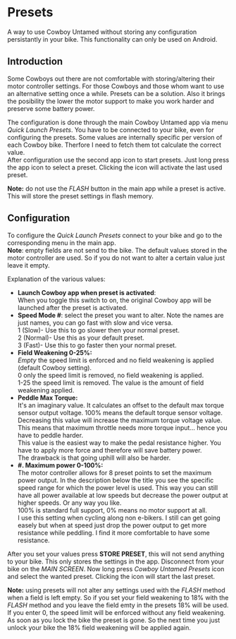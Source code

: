 # Presets

A way to use Cowboy Untamed without storing any configuration persistantly in your bike.
This functionality can only be used on Android.

## Introduction

Some Cowboys out there are not comfortable with storing/altering their motor controller settings. For those Cowboys and those whom want to use an alternative setting once a while.
Presets can be a solution. 
Also it brings the posibility the lower the motor support to make you work harder and preserve some battery power.

The configuration is done through the main Cowboy Untamed app via menu *Quick Launch Presets*. You have to be connected to your bike, even for configuring the presets. Some values are internally specific per version of each Cowboy bike. Therfore I need to fetch them tot calculate the correct value.<br>
After configuration use the second app icon to start presets. Just long press the app icon to select a preset. Clicking the icon will activate the last used preset.


**Note:** do not use the *FLASH* button in the main app while a preset is active. This will store the preset settings in flash memory.

## Configuration
To configure the *Quick Launch Presets* connect to your bike and go to the corresponding menu in the main app.<br>
**Note**: empty fields are not send to the bike. The default values stored in the motor controller are used. So if you do not want to alter a certain value just leave it empty.

Explanation of the various values:
- **Launch Cowboy app when preset is activated**:
<br>When you toggle this switch to on, the original Cowboy app will be launched after the preset is activated.
- **Speed Mode #**: select the preset you want to alter. Note the names are just names, you can go fast with slow and vice versa.
<br>1 (Slow)- Use this to go slower then your normal preset.
<br>2 (Normal)- Use this as your default preset.
<br>3 (Fast)- Use this to go faster then your normal preset.
- **Field Weakening 0-25%:**
<br>*Empty* the speed limit is enforced and no field weakening is applied (default Cowboy setting). 
<br>0 only the speed limit is removed, no field weakening is applied. 
<br>1-25 the speed limit is removed. The value is the amount of field weakening applied. 
- **Peddle Max Torque:**
<br>It's an imaginary value. It calculates an offset to the default max torque sensor output voltage. 100% means the default torque sensor voltage. Decreasing this value will increase the maximum torque voltage value. This means that maximum throttle needs more torque input... hence you have to peddle harder.<br>This value is the easiest way to make the pedal resistance higher. You have to apply more force and therefore will save battery power.<br>The drawback is that going uphill will also be harder.
- **#. Maximum power 0-100%:**
<br>The motor controller allows for 8 preset points to set the maximum power output. In the description below the title you see the specific speed range for which the power level is used. This way you can still have all power available at low speeds but decrease the power output at higher speeds. Or any way you like.
<br>100% is standard full support, 0% means no motor support at all.
<br>I use this setting when cycling along non e-bikers. I still can get going easely but when at speed just drop the power output to get more resistance while peddling. I find it more comfortable to have some resistance.

After you set your values press **STORE PRESET**, this will not send anything to your bike. This only stores the settings in the app.
Disconnect from your bike on the *MAIN SCREEN*. Now long press *Cowboy Untamed Presets* icon and select the wanted preset. Clicking the icon will start the last preset.

**Note:** using presets will not alter any settings used with the *FLASH* method when a field is left empty. So if you set your field weakening to 18% with the *FLASH* method and you leave the field emty in the presets 18% will be used. If you enter 0, the speed limit will be enforced without any field weakening. As soon as you lock the bike the preset is gone. So the next time you just unlock your bike the 18% field weakening will be applied again.
